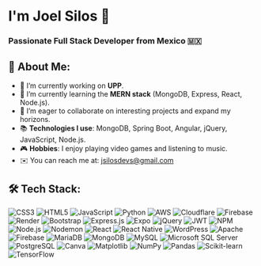 
# I'm Joel Silos  👋
### Passionate Full Stack Developer from Mexico 🇲🇽
## 🔎 About Me:

* 🔭 I’m currently working on **UPP**.
* 🌱 I’m currently learning the **MERN stack** (MongoDB, Express, React, Node.js).
* 👯 I’m eager to collaborate on interesting projects and expand my horizons.
* 📚 **Technologies I use**: MongoDB, Spring Boot, Angular, jQuery, JavaScript, Node.js.
* 🎮 **Hobbies**: I enjoy playing video games and listening to music.
* ✉️ You can reach me at: [jsilosdevs@gmail.com](mailto:jsilosdevs@gmail.com)


## 🛠️ Tech Stack:

![CSS3](https://img.shields.io/badge/CSS3-%231572B6.svg?style=flat&logo=css3&logoColor=white)
![HTML5](https://img.shields.io/badge/HTML5-%23E34F26.svg?style=flat&logo=html5&logoColor=white)
![JavaScript](https://img.shields.io/badge/JavaScript-%23323330.svg?style=flat&logo=javascript&logoColor=%23F7DF1E)
![Python](https://img.shields.io/badge/Python-%233D5B8C.svg?style=flat&logo=python&logoColor=white)
![AWS](https://img.shields.io/badge/AWS-%23232F3E.svg?style=flat&logo=amazonaws&logoColor=white)
![Cloudflare](https://img.shields.io/badge/Cloudflare-%23000000.svg?style=flat&logo=cloudflare&logoColor=white)
![Firebase](https://img.shields.io/badge/Firebase-%23FFCA28.svg?style=flat&logo=firebase&logoColor=white)
![Render](https://img.shields.io/badge/Render-%23000000.svg?style=flat&logo=render&logoColor=white)
![Bootstrap](https://img.shields.io/badge/Bootstrap-%23752B9E.svg?style=flat&logo=bootstrap&logoColor=white)
![Express.js](https://img.shields.io/badge/Express.js-%23404E5C.svg?style=flat&logo=express&logoColor=white)
![Expo](https://img.shields.io/badge/Expo-%23000000.svg?style=flat&logo=expo&logoColor=white)
![jQuery](https://img.shields.io/badge/jQuery-%23005291.svg?style=flat&logo=jquery&logoColor=white)
![JWT](https://img.shields.io/badge/JWT-%2320232a.svg?style=flat&logo=jsonwebtokens&logoColor=white)
![NPM](https://img.shields.io/badge/NPM-%230E8262.svg?style=flat&logo=npm&logoColor=white)
![Node.js](https://img.shields.io/badge/Node.js-%2343853D.svg?style=flat&logo=node.js&logoColor=white)
![Nodemon](https://img.shields.io/badge/Nodemon-%23E6855B.svg?style=flat&logo=nodemon&logoColor=white)
![React](https://img.shields.io/badge/React-%23282C34.svg?style=flat&logo=react&logoColor=61DAFB)
![React Native](https://img.shields.io/badge/React%20Native-%2320232a.svg?style=flat&logo=react&logoColor=white)
![WordPress](https://img.shields.io/badge/WordPress-%2341B29D.svg?style=flat&logo=wordpress&logoColor=white)
![Apache](https://img.shields.io/badge/Apache-%23D22128.svg?style=flat&logo=apache&logoColor=white)
![Firebase](https://img.shields.io/badge/Firebase-%23FFCA28.svg?style=flat&logo=firebase&logoColor=white)
![MariaDB](https://img.shields.io/badge/MariaDB-%23035E7B.svg?style=flat&logo=mariadb&logoColor=white)
![MongoDB](https://img.shields.io/badge/MongoDB-%2347A248.svg?style=flat&logo=mongodb&logoColor=white)
![MySQL](https://img.shields.io/badge/MySQL-%234479A1.svg?style=flat&logo=mysql&logoColor=white)
![Microsoft SQL Server](https://img.shields.io/badge/Microsoft%20SQL%20Server-%234F4F4F.svg?style=flat&logo=microsoftsqlserver&logoColor=white)
![PostgreSQL](https://img.shields.io/badge/PostgreSQL-%233F5B88.svg?style=flat&logo=postgresql&logoColor=white)
![Canva](https://img.shields.io/badge/Canva-%233F8BFA.svg?style=flat&logo=canva&logoColor=white)
![Matplotlib](https://img.shields.io/badge/Matplotlib-%23D3D3D3.svg?style=flat&logo=matplotlib&logoColor=black)
![NumPy](https://img.shields.io/badge/NumPy-%232B0E3E.svg?style=flat&logo=numpy&logoColor=white)
![Pandas](https://img.shields.io/badge/Pandas-%23150458.svg?style=flat&logo=pandas&logoColor=white)
![Scikit-learn](https://img.shields.io/badge/Scikit--learn-%23F7931E.svg?style=flat&logo=scikit-learn&logoColor=white)
![TensorFlow](https://img.shields.io/badge/TensorFlow-%23FF6F20.svg?style=flat&logo=tensorflow&logoColor=white)
<!--
**JsNox/JsNox** is a ✨ _special_ ✨ repository because its `README.md` (this file) appears on your GitHub profile.



